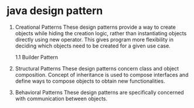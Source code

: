 # java design pattern

1. Creational Patterns
    These design patterns provide a way to create objects while hiding the creation logic, rather than instantiating objects directly using new operator.
    This gives program more flexibility in deciding which objects need to be created for a given use case.
    
    1.1 Builder Pattern

2. Structural Patterns
    These design patterns concern class and object composition.
    Concept of inheritance is used to compose interfaces and define ways to compose objects to obtain new functionalities.

3. Behavioral Patterns
    These design patterns are specifically concerned with communication between objects.
